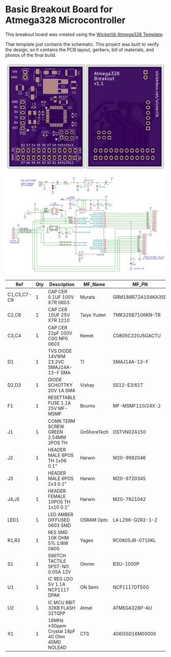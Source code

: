 # Basic Breakout Board for Atmega328 Microcontroller

This breakout board was created using the <a href="https://github.com/wickerbox/wickerlib/blob/master/templates/atmega328-template.zip?raw=true">Wickerlib Atmega328 Template</a>. 

That template just contains the schematic. This project was built to verify the design, so it contains the PCB layout, gerbers, bill of materials, and photos of the final build.

<img src="oshpreview.png">

<img src="schematic.png">

|Ref|Qty|Description|MF_Name|MF_PN|Digikey|
|---|---|-----------|-------|-----|-------|
|C1,C5,C7-C9|1|CAP CER 0.1UF 100V X7R 0603|Murata|GRM188R72A104KA35D|490-3285-1-ND|
|C2,C6|1|CAP CER 10UF 25V X7R 1210|Taiyo Yuden|TMK325B7106KN-TR|587-2599-1-ND|
|C3,C4|1|CAP CER 22pF 100V C0G NP0 0603|Kemet|C0805C220J5GACTU|399-11145-1-ND|
|D1|1|TVS DIODE 14VWM 23.2VC SMAJ14A-13-F SMA|TI|SMAJ14A-13-F|SMAJ14A-FDICT-ND|
|D2,D3|1|DIODE SCHOTTKY 20V 1A SMA|Vishay|SS12-E3/61T|SS12-E3/61TGICT-ND|
|F1|1|RESETTABLE FUSE 1.1A 25V MF-MSMF|Bourns|MF-MSMF110/24X-2|MF-MSMF110/24X-2CT-ND|
|J1|1|CONN TERM SCREW GREEN 2.54MM 2POS TH|OnShoreTech|OSTVN02A150|ED10561-ND|
|J2|1|HEADER MALE 6POS TH 1x06 0.1”|Harwin|M20-9992046|952-1902-ND|
|J3|1|HEADER MALE 6POS 2x3 0.1”|Harwin|M20-9720345|952-1921-ND|
|J4,J5|1|HEADER FEMALE 10POS TH 1x10 0.1”|Harwin|M20-7821042|952-1846-ND|
|LED1|1|LED AMBER DIFFUSED 0603 SMD|OSRAM Opto|LA L296-Q2R2-1-Z|475-2712-1-ND|
|R1,R2|1|RES SMD 10K OHM 5% 1/8W 0805|Yageo|RC0805JR-0710KL|311-10KARCT-ND|
|S1|1|SWITCH TACTILE SPST-NO 0.05A 12V|Omron|B3U-1000P|SW1020CT-ND|
|U1|1|IC REG LDO 5V 1.1A NCP1117 DPAK|ON Semi|NCP1117DT50G|NCP1117DT50GOS-ND|
|U2|1|IC MCU 8BIT 32KB FLASH 32TQFP|Atmel|ATMEGA328P-AU|ATMEGA328P-AU-ND|
|X1|1|16MHz ±30ppm Crystal 18pF 40 Ohm 4SMD NOLEAD|CTS|406I35D16M00000|CTX1206CT-ND|

